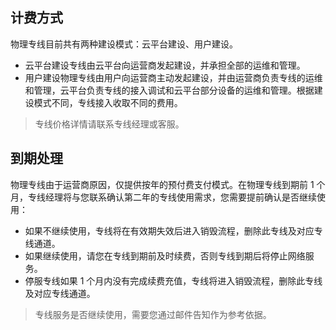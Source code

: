 ## 计费方式

物理专线目前共有两种建设模式：云平台建设、用户建设。
- 云平台建设专线由云平台向运营商发起建设，并承担全部的运维和管理。
- 用户建设物理专线由用户向运营商主动发起建设，并由运营商负责专线的运维和管理，云平台负责专线的接入调试和云平台部分设备的运维和管理。根据建设模式不同，专线接入收取不同的费用。

>专线价格详情请联系专线经理或客服。

## 	到期处理
物理专线由于运营商原因，仅提供按年的预付费支付模式。在物理专线到期前 1 个月，专线经理将与您联系确认第二年的专线使用需求，您需要提前确认是否继续使用：
- 如果不继续使用，专线将在有效期失效后进入销毁流程，删除此专线及对应专线通道。
- 如果继续使用，请您在专线到期前及时续费，否则专线到期后将停止网络服务。
- 停服专线如果 1 个月内没有完成续费充值，专线将进入销毁流程，删除此专线及对应专线通道。

>专线服务是否继续使用，需要您通过邮件告知作为参考依据。